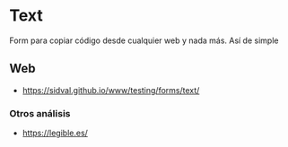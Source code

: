 # Text

Form para copiar código desde cualquier web y nada más. Así de simple

## Web

- https://sidval.github.io/www/testing/forms/text/

### Otros análisis

- https://legible.es/
